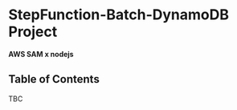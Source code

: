 # StepFunction-Batch-DynamoDB Project
**AWS SAM x nodejs**
## Table of Contents
TBC
<!-- - [Getting Started](#getting_started)
- [Prerequisites](#prerequisites)
- [Building AWS SAM application](#build)
- [Deploying AWS SAM application](#deploy)
- [Testing AWS SAM application](#test)
- [Author](#author) -->

<!-- ## Getting Started <a name = "getting_started"></a>

These instructions will walk you through building an AWS SAM application with CloudFormation template.

### Prerequisites <a name = "prerequisites"></a>

1. Configure AWS command line interface credentials.

```sh
$ aws configure
AWS Access Key ID [None]: ********************
AWS Secret Access Key [None]: ********************
Default region name [None]: **-****-*
Default output format [None]: ****
```

2. Install **AWS SAM command line interface**, please refer to the following link: https://docs.aws.amazon.com/serverless-application-model/latest/developerguide/serverless-sam-cli-install.html


## Building AWS SAM application <a name = "build"></a>

A step by step guide that tells you how to build an AWS SAM application with AWS SAM command line interface.

1. Switch to the /sam-app path.

```sh
$ cd sam-app
```

2. Build the sam application.

```sh
$ sam build
```
## Deploying AWS SAM application <a name = "deploy"></a>

1. When you see **Build Succeeded** from the last step, deploy the sam application to AWS cloud.

```sh
$ sam deploy --guided
```
```sh
$ Configuring SAM deploy
Stack Name [sam-app]: 
AWS Region [us-east-1]: us-east-1
Confirm changes before deploy [y/N]: y
Allow SAM CLI IAM role creation [Y/n]: Y
Disable rollback [y/N]: y
QETriggerFunction may not have authorization defined, Is this okay? [y/N]: y
Save arguments to configuration file [Y/n]: Y
SAM configuration file [samconfig.toml]: samconfig.toml
SAM configuration environment [default]: default
```
```sh
$ Previewing CloudFormation changeset before deployment
Deploy this changeset? [y/N]: y
```
2. As long as all resources are created, you will see the following output.

```sh
Outputs
Key                 ApiEvent
Description         API Gateway endpoint URL for triggering QE engine.
Value               https://**********.execute-api.us-east-1.amazonaws.com/processes
```

## Testing AWS SAM application <a name = "test"></a>

Now you can trigger the AWS SAM application through the **API Gateway Endpoint URL** with **HTTP POST** method.

## Author <a name = "author"></a>

- Jeffrey Wang ( jeffrey02120212@gmail.com ) -->